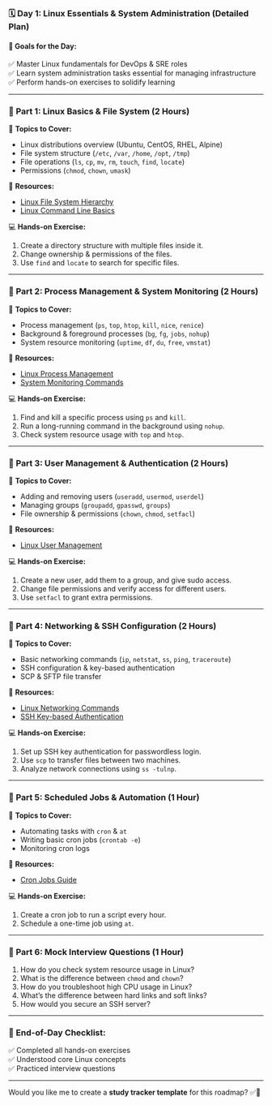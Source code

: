 ### **🗓 Day 1: Linux Essentials & System Administration (Detailed Plan)**  

#### **🔹 Goals for the Day:**  
✅ Master Linux fundamentals for DevOps & SRE roles  
✅ Learn system administration tasks essential for managing infrastructure  
✅ Perform hands-on exercises to solidify learning  

---

### **📌 Part 1: Linux Basics & File System (2 Hours)**  
🔹 **Topics to Cover:**  
- Linux distributions overview (Ubuntu, CentOS, RHEL, Alpine)  
- File system structure (`/etc`, `/var`, `/home`, `/opt`, `/tmp`)  
- File operations (`ls`, `cp`, `mv`, `rm`, `touch`, `find`, `locate`)  
- Permissions (`chmod`, `chown`, `umask`)  

🔗 **Resources:**  
- [Linux File System Hierarchy](https://www.tldp.org/LDP/Linux-Filesystem-Hierarchy/html/)  
- [Linux Command Line Basics](https://linuxcommand.org/)  

💻 **Hands-on Exercise:**  
1. Create a directory structure with multiple files inside it.  
2. Change ownership & permissions of the files.  
3. Use `find` and `locate` to search for specific files.  

---

### **📌 Part 2: Process Management & System Monitoring (2 Hours)**  
🔹 **Topics to Cover:**  
- Process management (`ps`, `top`, `htop`, `kill`, `nice`, `renice`)  
- Background & foreground processes (`bg`, `fg`, `jobs`, `nohup`)  
- System resource monitoring (`uptime`, `df`, `du`, `free`, `vmstat`)  

🔗 **Resources:**  
- [Linux Process Management](https://www.geeksforgeeks.org/process-management-in-linux/)  
- [System Monitoring Commands](https://www.tecmint.com/linux-performance-monitoring-tools/)  

💻 **Hands-on Exercise:**  
1. Find and kill a specific process using `ps` and `kill`.  
2. Run a long-running command in the background using `nohup`.  
3. Check system resource usage with `top` and `htop`.  

---

### **📌 Part 3: User Management & Authentication (2 Hours)**  
🔹 **Topics to Cover:**  
- Adding and removing users (`useradd`, `usermod`, `userdel`)  
- Managing groups (`groupadd`, `gpasswd`, `groups`)  
- File ownership & permissions (`chown`, `chmod`, `setfacl`)  

🔗 **Resources:**  
- [Linux User Management](https://linuxize.com/post/how-to-create-users-in-linux-using-the-useradd-command/)  

💻 **Hands-on Exercise:**  
1. Create a new user, add them to a group, and give sudo access.  
2. Change file permissions and verify access for different users.  
3. Use `setfacl` to grant extra permissions.  

---

### **📌 Part 4: Networking & SSH Configuration (2 Hours)**  
🔹 **Topics to Cover:**  
- Basic networking commands (`ip`, `netstat`, `ss`, `ping`, `traceroute`)  
- SSH configuration & key-based authentication  
- SCP & SFTP file transfer  

🔗 **Resources:**  
- [Linux Networking Commands](https://www.tecmint.com/linux-network-configuration-and-troubleshooting-commands/)  
- [SSH Key-based Authentication](https://www.ssh.com/academy/ssh/keygen)  

💻 **Hands-on Exercise:**  
1. Set up SSH key authentication for passwordless login.  
2. Use `scp` to transfer files between two machines.  
3. Analyze network connections using `ss -tulnp`.  

---

### **📌 Part 5: Scheduled Jobs & Automation (1 Hour)**  
🔹 **Topics to Cover:**  
- Automating tasks with `cron` & `at`  
- Writing basic cron jobs (`crontab -e`)  
- Monitoring cron logs  

🔗 **Resources:**  
- [Cron Jobs Guide](https://opensource.com/article/17/11/how-use-cron-linux)  

💻 **Hands-on Exercise:**  
1. Create a cron job to run a script every hour.  
2. Schedule a one-time job using `at`.  

---

### **📌 Part 6: Mock Interview Questions (1 Hour)**  
1. How do you check system resource usage in Linux?  
2. What is the difference between `chmod` and `chown`?  
3. How do you troubleshoot high CPU usage in Linux?  
4. What’s the difference between hard links and soft links?  
5. How would you secure an SSH server?  

---

### **🎯 End-of-Day Checklist:**  
✅ Completed all hands-on exercises  
✅ Understood core Linux concepts  
✅ Practiced interview questions  

---

Would you like me to create a **study tracker template** for this roadmap? ✅📅
